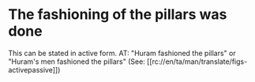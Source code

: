 # The fashioning of the pillars was done

This can be stated in active form. AT: "Huram fashioned the pillars" or "Huram's men fashioned the pillars" (See: [[rc://en/ta/man/translate/figs-activepassive]])

